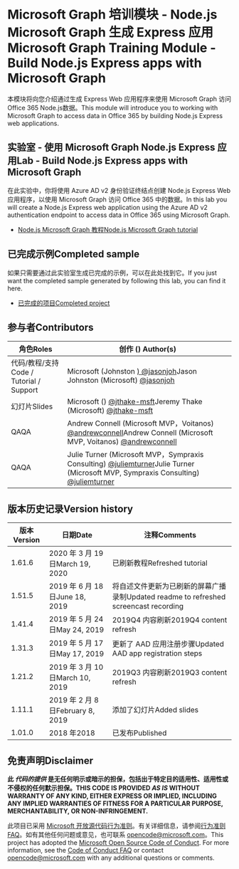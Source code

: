 # <a name="microsoft-graph-training-module---build-nodejs-express-apps-with-microsoft-graph"></a><span data-ttu-id="16d87-101">Microsoft Graph 培训模块 - Node.js Microsoft Graph 生成 Express 应用</span><span class="sxs-lookup"><span data-stu-id="16d87-101">Microsoft Graph Training Module - Build Node.js Express apps with Microsoft Graph</span></span>

<span data-ttu-id="16d87-102">本模块将向您介绍通过生成 Express Web 应用程序来使用 Microsoft Graph 访问 Office 365 Node.js数据。</span><span class="sxs-lookup"><span data-stu-id="16d87-102">This module will introduce you to working with Microsoft Graph to access data in Office 365 by building Node.js Express web applications.</span></span>

## <a name="lab---build-nodejs-express-apps-with-microsoft-graph"></a><span data-ttu-id="16d87-103">实验室 - 使用 Microsoft Graph Node.js Express 应用</span><span class="sxs-lookup"><span data-stu-id="16d87-103">Lab - Build Node.js Express apps with Microsoft Graph</span></span>

<span data-ttu-id="16d87-104">在此实验中，你将使用 Azure AD v2 身份验证终结点创建 Node.js Express Web 应用程序，以使用 Microsoft Graph 访问 Office 365 中的数据。</span><span class="sxs-lookup"><span data-stu-id="16d87-104">In this lab you will create a Node.js Express web application using the Azure AD v2 authentication endpoint to access data in Office 365 using Microsoft Graph.</span></span>

- [<span data-ttu-id="16d87-105">Node.js Microsoft Graph 教程</span><span class="sxs-lookup"><span data-stu-id="16d87-105">Node.js Microsoft Graph tutorial</span></span>](https://docs.microsoft.com/graph/training/node-tutorial)

## <a name="completed-sample"></a><span data-ttu-id="16d87-106">已完成示例</span><span class="sxs-lookup"><span data-stu-id="16d87-106">Completed sample</span></span>

<span data-ttu-id="16d87-107">如果只需要通过此实验室生成已完成的示例，可以在此处找到它。</span><span class="sxs-lookup"><span data-stu-id="16d87-107">If you just want the completed sample generated by following this lab, you can find it here.</span></span>

- [<span data-ttu-id="16d87-108">已完成的项目</span><span class="sxs-lookup"><span data-stu-id="16d87-108">Completed project</span></span>](demo)

## <a name="contributors"></a><span data-ttu-id="16d87-109">参与者</span><span class="sxs-lookup"><span data-stu-id="16d87-109">Contributors</span></span>

|           <span data-ttu-id="16d87-110">角色</span><span class="sxs-lookup"><span data-stu-id="16d87-110">Roles</span></span>            |                                           <span data-ttu-id="16d87-111">创作 () </span><span class="sxs-lookup"><span data-stu-id="16d87-111">Author(s)</span></span>                                           |
| -------------------------- | --------------------------------------------------------------------------------------------- |
| <span data-ttu-id="16d87-112">代码/教程/支持</span><span class="sxs-lookup"><span data-stu-id="16d87-112">Code / Tutorial  / Support</span></span> | <span data-ttu-id="16d87-113">Microsoft (Johnston [) @jasonjoh](//github.com/jasonjoh)</span><span class="sxs-lookup"><span data-stu-id="16d87-113">Jason Johnston (Microsoft) [@jasonjoh](//github.com/jasonjoh)</span></span>                                 |
| <span data-ttu-id="16d87-114">幻灯片</span><span class="sxs-lookup"><span data-stu-id="16d87-114">Slides</span></span>                     | <span data-ttu-id="16d87-115">Microsoft () [@jthake-msft](//github.com/jthake-msft)</span><span class="sxs-lookup"><span data-stu-id="16d87-115">Jeremy Thake (Microsoft) [@jthake-msft](//github.com/jthake-msft)</span></span>                             |
| <span data-ttu-id="16d87-116">QA</span><span class="sxs-lookup"><span data-stu-id="16d87-116">QA</span></span>                         | <span data-ttu-id="16d87-117">Andrew Connell (Microsoft MVP，Voitanos) [@andrewconnell](//github.com/andrewconnell)</span><span class="sxs-lookup"><span data-stu-id="16d87-117">Andrew Connell (Microsoft MVP, Voitanos) [@andrewconnell](//github.com/andrewconnell)</span></span>         |
| <span data-ttu-id="16d87-118">QA</span><span class="sxs-lookup"><span data-stu-id="16d87-118">QA</span></span>                         | <span data-ttu-id="16d87-119">Julie Turner (Microsoft MVP，Sympraxis Consulting) [@juliemturner](//github.com/juliemturner)</span><span class="sxs-lookup"><span data-stu-id="16d87-119">Julie Turner (Microsoft MVP, Sympraxis Consulting) [@juliemturner](//github.com/juliemturner)</span></span> |

## <a name="version-history"></a><span data-ttu-id="16d87-120">版本历史记录</span><span class="sxs-lookup"><span data-stu-id="16d87-120">Version history</span></span>

| <span data-ttu-id="16d87-121">版本</span><span class="sxs-lookup"><span data-stu-id="16d87-121">Version</span></span> |       <span data-ttu-id="16d87-122">日期</span><span class="sxs-lookup"><span data-stu-id="16d87-122">Date</span></span>       |                     <span data-ttu-id="16d87-123">注释</span><span class="sxs-lookup"><span data-stu-id="16d87-123">Comments</span></span>                     |
| ------- | ---------------- | ------------------------------------------------ |
| <span data-ttu-id="16d87-124">1.6</span><span class="sxs-lookup"><span data-stu-id="16d87-124">1.6</span></span>     | <span data-ttu-id="16d87-125">2020 年 3 月 19 日</span><span class="sxs-lookup"><span data-stu-id="16d87-125">March 19, 2020</span></span>   | <span data-ttu-id="16d87-126">已刷新教程</span><span class="sxs-lookup"><span data-stu-id="16d87-126">Refreshed tutorial</span></span>                               |
| <span data-ttu-id="16d87-127">1.5</span><span class="sxs-lookup"><span data-stu-id="16d87-127">1.5</span></span>     | <span data-ttu-id="16d87-128">2019 年 6 月 18 日</span><span class="sxs-lookup"><span data-stu-id="16d87-128">June 18, 2019</span></span>    | <span data-ttu-id="16d87-129">将自述文件更新为已刷新的屏幕广播录制</span><span class="sxs-lookup"><span data-stu-id="16d87-129">Updated readme to refreshed screencast recording</span></span> |
| <span data-ttu-id="16d87-130">1.4</span><span class="sxs-lookup"><span data-stu-id="16d87-130">1.4</span></span>     | <span data-ttu-id="16d87-131">2019 年 5 月 24 日</span><span class="sxs-lookup"><span data-stu-id="16d87-131">May 24, 2019</span></span>     | <span data-ttu-id="16d87-132">2019Q4 内容刷新</span><span class="sxs-lookup"><span data-stu-id="16d87-132">2019Q4 content refresh</span></span>                           |
| <span data-ttu-id="16d87-133">1.3</span><span class="sxs-lookup"><span data-stu-id="16d87-133">1.3</span></span>     | <span data-ttu-id="16d87-134">2019 年 5 月 17 日</span><span class="sxs-lookup"><span data-stu-id="16d87-134">May 17, 2019</span></span>     | <span data-ttu-id="16d87-135">更新了 AAD 应用注册步骤</span><span class="sxs-lookup"><span data-stu-id="16d87-135">Updated AAD app registration steps</span></span>               |
| <span data-ttu-id="16d87-136">1.2</span><span class="sxs-lookup"><span data-stu-id="16d87-136">1.2</span></span>     | <span data-ttu-id="16d87-137">2019 年 3 月 10 日</span><span class="sxs-lookup"><span data-stu-id="16d87-137">March 10, 2019</span></span>   | <span data-ttu-id="16d87-138">2019Q3 内容刷新</span><span class="sxs-lookup"><span data-stu-id="16d87-138">2019Q3 content refresh</span></span>                           |
| <span data-ttu-id="16d87-139">1.1</span><span class="sxs-lookup"><span data-stu-id="16d87-139">1.1</span></span>     | <span data-ttu-id="16d87-140">2019 年 2 月 8 日</span><span class="sxs-lookup"><span data-stu-id="16d87-140">February 8, 2019</span></span> | <span data-ttu-id="16d87-141">添加了幻灯片</span><span class="sxs-lookup"><span data-stu-id="16d87-141">Added slides</span></span>                                     |
| <span data-ttu-id="16d87-142">1.0</span><span class="sxs-lookup"><span data-stu-id="16d87-142">1.0</span></span>     | <span data-ttu-id="16d87-143">2018 年</span><span class="sxs-lookup"><span data-stu-id="16d87-143">2018</span></span>             | <span data-ttu-id="16d87-144">已发布</span><span class="sxs-lookup"><span data-stu-id="16d87-144">Published</span></span>                                        |

## <a name="disclaimer"></a><span data-ttu-id="16d87-145">免责声明</span><span class="sxs-lookup"><span data-stu-id="16d87-145">Disclaimer</span></span>

<span data-ttu-id="16d87-146">**此 *代码的提供* 是无任何明示或暗示的担保，包括出于特定目的适用性、适用性或不侵权的任何默示担保。**</span><span class="sxs-lookup"><span data-stu-id="16d87-146">**THIS CODE IS PROVIDED *AS IS* WITHOUT WARRANTY OF ANY KIND, EITHER EXPRESS OR IMPLIED, INCLUDING ANY IMPLIED WARRANTIES OF FITNESS FOR A PARTICULAR PURPOSE, MERCHANTABILITY, OR NON-INFRINGEMENT.**</span></span>

<span data-ttu-id="16d87-p101">此项目已采用 [Microsoft 开放源代码行为准则](https://opensource.microsoft.com/codeofconduct/)。有关详细信息，请参阅[行为准则 FAQ](https://opensource.microsoft.com/codeofconduct/faq/)。如有其他任何问题或意见，也可联系 [opencode@microsoft.com](mailto:opencode@microsoft.com)。</span><span class="sxs-lookup"><span data-stu-id="16d87-p101">This project has adopted the [Microsoft Open Source Code of Conduct](https://opensource.microsoft.com/codeofconduct/). For more information, see the [Code of Conduct FAQ](https://opensource.microsoft.com/codeofconduct/faq/) or contact [opencode@microsoft.com](mailto:opencode@microsoft.com) with any additional questions or comments.</span></span>
